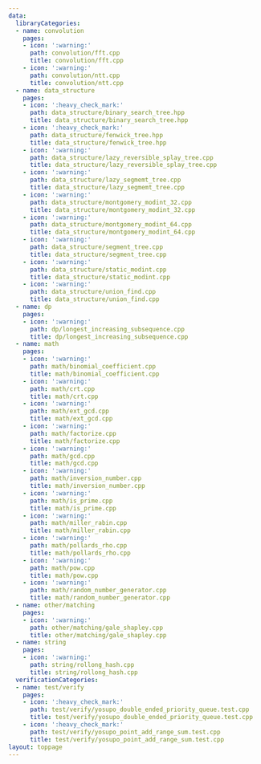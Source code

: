 ```yaml
---
data:
  libraryCategories:
  - name: convolution
    pages:
    - icon: ':warning:'
      path: convolution/fft.cpp
      title: convolution/fft.cpp
    - icon: ':warning:'
      path: convolution/ntt.cpp
      title: convolution/ntt.cpp
  - name: data_structure
    pages:
    - icon: ':heavy_check_mark:'
      path: data_structure/binary_search_tree.hpp
      title: data_structure/binary_search_tree.hpp
    - icon: ':heavy_check_mark:'
      path: data_structure/fenwick_tree.hpp
      title: data_structure/fenwick_tree.hpp
    - icon: ':warning:'
      path: data_structure/lazy_reversible_splay_tree.cpp
      title: data_structure/lazy_reversible_splay_tree.cpp
    - icon: ':warning:'
      path: data_structure/lazy_segmemt_tree.cpp
      title: data_structure/lazy_segmemt_tree.cpp
    - icon: ':warning:'
      path: data_structure/montgomery_modint_32.cpp
      title: data_structure/montgomery_modint_32.cpp
    - icon: ':warning:'
      path: data_structure/montgomery_modint_64.cpp
      title: data_structure/montgomery_modint_64.cpp
    - icon: ':warning:'
      path: data_structure/segment_tree.cpp
      title: data_structure/segment_tree.cpp
    - icon: ':warning:'
      path: data_structure/static_modint.cpp
      title: data_structure/static_modint.cpp
    - icon: ':warning:'
      path: data_structure/union_find.cpp
      title: data_structure/union_find.cpp
  - name: dp
    pages:
    - icon: ':warning:'
      path: dp/longest_increasing_subsequence.cpp
      title: dp/longest_increasing_subsequence.cpp
  - name: math
    pages:
    - icon: ':warning:'
      path: math/binomial_coefficient.cpp
      title: math/binomial_coefficient.cpp
    - icon: ':warning:'
      path: math/crt.cpp
      title: math/crt.cpp
    - icon: ':warning:'
      path: math/ext_gcd.cpp
      title: math/ext_gcd.cpp
    - icon: ':warning:'
      path: math/factorize.cpp
      title: math/factorize.cpp
    - icon: ':warning:'
      path: math/gcd.cpp
      title: math/gcd.cpp
    - icon: ':warning:'
      path: math/inversion_number.cpp
      title: math/inversion_number.cpp
    - icon: ':warning:'
      path: math/is_prime.cpp
      title: math/is_prime.cpp
    - icon: ':warning:'
      path: math/miller_rabin.cpp
      title: math/miller_rabin.cpp
    - icon: ':warning:'
      path: math/pollards_rho.cpp
      title: math/pollards_rho.cpp
    - icon: ':warning:'
      path: math/pow.cpp
      title: math/pow.cpp
    - icon: ':warning:'
      path: math/random_number_generator.cpp
      title: math/random_number_generator.cpp
  - name: other/matching
    pages:
    - icon: ':warning:'
      path: other/matching/gale_shapley.cpp
      title: other/matching/gale_shapley.cpp
  - name: string
    pages:
    - icon: ':warning:'
      path: string/rollong_hash.cpp
      title: string/rollong_hash.cpp
  verificationCategories:
  - name: test/verify
    pages:
    - icon: ':heavy_check_mark:'
      path: test/verify/yosupo_double_ended_priority_queue.test.cpp
      title: test/verify/yosupo_double_ended_priority_queue.test.cpp
    - icon: ':heavy_check_mark:'
      path: test/verify/yosupo_point_add_range_sum.test.cpp
      title: test/verify/yosupo_point_add_range_sum.test.cpp
layout: toppage
---
```

